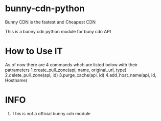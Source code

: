 # bunny-cdn-python 
Bunny CDN is the fastest and Cheapest CDN

This is a bunny cdn python module for buny cdn API 

# How to Use IT
As of now there are 4 commands whch are listed below with their patrameters
1.create_pull_zone(api, name, original_url, type)
2.delete_pull_zone(api, id)
3.purge_cache(api, id)
4.add_host_name(api, id, Hostname)

# INFO
1. This is not a official bunny cdn module



